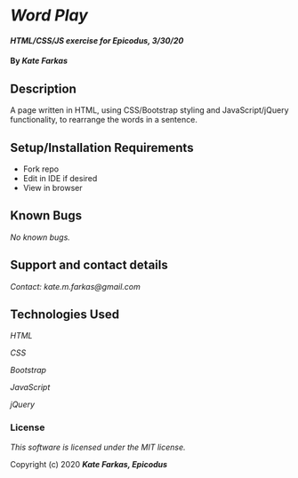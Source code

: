# _Word Play_

#### _HTML/CSS/JS exercise for Epicodus, 3/30/20_

#### By _**Kate Farkas**_

## Description

A page written in HTML, using CSS/Bootstrap styling and JavaScript/jQuery functionality, to rearrange the words in a sentence.

## Setup/Installation Requirements

* Fork repo
* Edit in IDE if desired
* View in browser

## Known Bugs

_No known bugs._

## Support and contact details

_Contact: kate.m.farkas@gmail.com_

## Technologies Used

_HTML_

_CSS_

_Bootstrap_

_JavaScript_

_jQuery_

### License

*This software is licensed under the MIT license.*

Copyright (c) 2020 **_Kate Farkas, Epicodus_**
